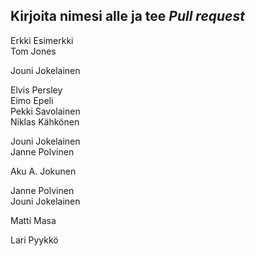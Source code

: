 ## Kirjoita nimesi alle ja tee *Pull request*  
Erkki Esimerkki  
Tom Jones  





Jouni Jokelainen  

Elvis Persley  
Eimo Epeli  
Pekki Savolainen  
Niklas Kähkönen  

Jouni Jokelainen  
Janne Polvinen  
  
  
  
  
  
  
  
  
  
  
  
Aku A. Jokunen






Janne Polvinen  
Jouni Jokelainen  


Matti Masa    


Lari Pyykkö  